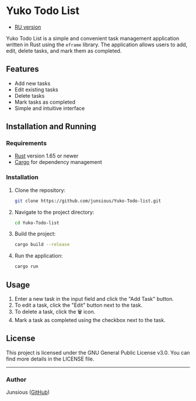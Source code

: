 # Yuko Todo List


- [RU version](https://github.com/Junsious/Yuko-Todo-list/blob/main/README_RU.md)

Yuko Todo List is a simple and convenient task management application written in Rust using the `eframe` library. The application allows users to add, edit, delete tasks, and mark them as completed.

## Features

- Add new tasks
- Edit existing tasks
- Delete tasks
- Mark tasks as completed
- Simple and intuitive interface

## Installation and Running

### Requirements

- [Rust](https://www.rust-lang.org/tools/install) version 1.65 or newer
- [Cargo](https://doc.rust-lang.org/cargo/getting-started/installation.html) for dependency management

### Installation

1. Clone the repository:

    ```bash
    git clone https://github.com/junsious/Yuko-Todo-list.git
    ```

2. Navigate to the project directory:

    ```bash
    cd Yuko-Todo-list
    ```

3. Build the project:

    ```bash
    cargo build --release
    ```

4. Run the application:

    ```bash
    cargo run
    ```

## Usage

1. Enter a new task in the input field and click the "Add Task" button.
2. To edit a task, click the "Edit" button next to the task.
3. To delete a task, click the 🗑️ icon.
4. Mark a task as completed using the checkbox next to the task.


## License

This project is licensed under the GNU General Public License v3.0. You can find more details in the LICENSE file.

---

### Author

Junsious ([GitHub](https://github.com/junsious))
